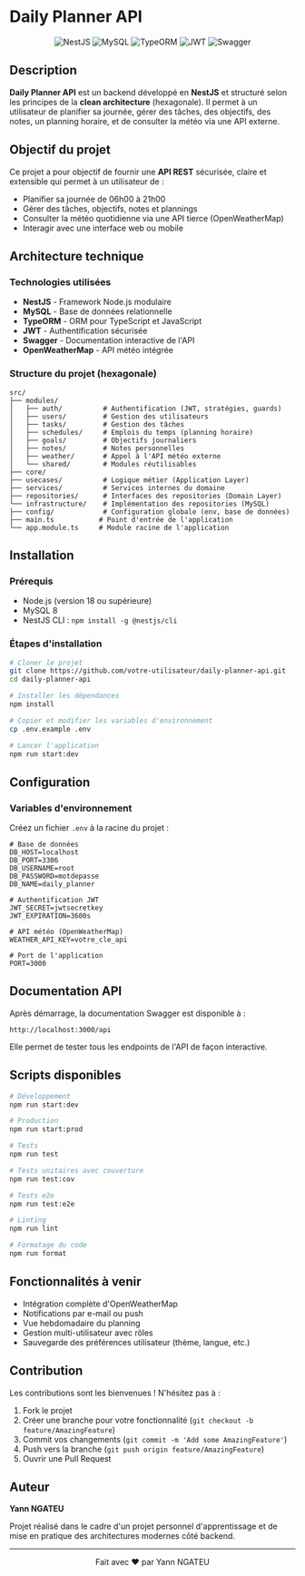 # Daily Planner API

<div align="center">
  <img src="https://img.shields.io/badge/NestJS-E0234E?style=for-the-badge&logo=nestjs&logoColor=white" alt="NestJS">
  <img src="https://img.shields.io/badge/MySQL-005C84?style=for-the-badge&logo=mysql&logoColor=white" alt="MySQL">
  <img src="https://img.shields.io/badge/TypeORM-FE0803?style=for-the-badge&logo=typeorm&logoColor=white" alt="TypeORM">
  <img src="https://img.shields.io/badge/JWT-000000?style=for-the-badge&logo=JSON%20web%20tokens&logoColor=white" alt="JWT">
  <img src="https://img.shields.io/badge/Swagger-85EA2D?style=for-the-badge&logo=swagger&logoColor=black" alt="Swagger">
</div>

## Description

**Daily Planner API** est un backend développé en **NestJS** et structuré selon les principes de la **clean architecture** (hexagonale). Il permet à un utilisateur de planifier sa journée, gérer des tâches, des objectifs, des notes, un planning horaire, et de consulter la météo via une API externe.

## Objectif du projet

Ce projet a pour objectif de fournir une **API REST** sécurisée, claire et extensible qui permet à un utilisateur de :

- Planifier sa journée de 06h00 à 21h00
- Gérer des tâches, objectifs, notes et plannings
- Consulter la météo quotidienne via une API tierce (OpenWeatherMap)
- Interagir avec une interface web ou mobile

## Architecture technique

### Technologies utilisées

- **NestJS** - Framework Node.js modulaire
- **MySQL** - Base de données relationnelle
- **TypeORM** - ORM pour TypeScript et JavaScript
- **JWT** - Authentification sécurisée
- **Swagger** - Documentation interactive de l'API
- **OpenWeatherMap** - API météo intégrée

### Structure du projet (hexagonale)

```
src/
├── modules/
│   ├── auth/          # Authentification (JWT, stratégies, guards)
│   ├── users/         # Gestion des utilisateurs
│   ├── tasks/         # Gestion des tâches
│   ├── schedules/     # Emplois du temps (planning horaire)
│   ├── goals/         # Objectifs journaliers
│   ├── notes/         # Notes personnelles
│   ├── weather/       # Appel à l'API météo externe
│   └── shared/        # Modules réutilisables
├── core/
├── usecases/          # Logique métier (Application Layer)
├── services/          # Services internes du domaine
├── repositories/      # Interfaces des repositories (Domain Layer)
└── infrastructure/    # Implémentation des repositories (MySQL)
├── config/            # Configuration globale (env, base de données)
├── main.ts           # Point d'entrée de l'application
└── app.module.ts     # Module racine de l'application
```

## Installation

### Prérequis

- Node.js (version 18 ou supérieure)
- MySQL 8
- NestJS CLI : `npm install -g @nestjs/cli`

### Étapes d'installation

```bash
# Cloner le projet
git clone https://github.com/votre-utilisateur/daily-planner-api.git
cd daily-planner-api

# Installer les dépendances
npm install

# Copier et modifier les variables d'environnement
cp .env.example .env

# Lancer l'application
npm run start:dev
```

## Configuration

### Variables d'environnement

Créez un fichier `.env` à la racine du projet :

```env
# Base de données
DB_HOST=localhost
DB_PORT=3306
DB_USERNAME=root
DB_PASSWORD=motdepasse
DB_NAME=daily_planner

# Authentification JWT
JWT_SECRET=jwtsecretkey
JWT_EXPIRATION=3600s

# API météo (OpenWeatherMap)
WEATHER_API_KEY=votre_cle_api

# Port de l'application
PORT=3000
```

## Documentation API

Après démarrage, la documentation Swagger est disponible à :

```
http://localhost:3000/api
```

Elle permet de tester tous les endpoints de l'API de façon interactive.

## Scripts disponibles

```bash
# Développement
npm run start:dev

# Production
npm run start:prod

# Tests
npm run test

# Tests unitaires avec couverture
npm run test:cov

# Tests e2e
npm run test:e2e

# Linting
npm run lint

# Formatage du code
npm run format
```

## Fonctionnalités à venir

- Intégration complète d'OpenWeatherMap
- Notifications par e-mail ou push
- Vue hebdomadaire du planning
- Gestion multi-utilisateur avec rôles
- Sauvegarde des préférences utilisateur (thème, langue, etc.)

## Contribution

Les contributions sont les bienvenues ! N'hésitez pas à :

1. Fork le projet
2. Créer une branche pour votre fonctionnalité (`git checkout -b feature/AmazingFeature`)
3. Commit vos changements (`git commit -m 'Add some AmazingFeature'`)
4. Push vers la branche (`git push origin feature/AmazingFeature`)
5. Ouvrir une Pull Request

## Auteur

**Yann NGATEU**

Projet réalisé dans le cadre d'un projet personnel d'apprentissage et de mise en pratique des architectures modernes côté backend.

---

<div align="center">
  Fait avec ❤️ par Yann NGATEU
</div>

